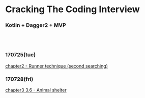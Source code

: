 # Cracking The Coding Interview
### Kotlin + Dagger2 + MVP
<br></br>
### 170725(tue)
[chapter2 - Runner technique (second searching)](https://github.com/Wbreadboy/CTCI/blob/master/app/src/main/java/www/breadboy/com/ctci/question2_runner/linkedlist/LinkedList.kt)



### 170728(fri)
[chapter3 3.6 - Animal shelter](https://github.com/Wbreadboy/CTCI/blob/master/app/src/main/java/www/breadboy/com/ctci/question3_animal_shelter/Queue/Queue.kt)
